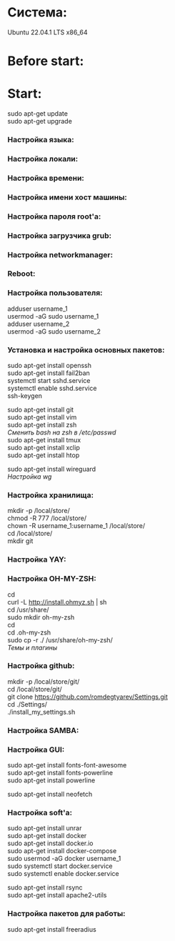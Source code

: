 # Система:  
Ubuntu 22.04.1 LTS x86_64  

# Before start:  

# Start:  
sudo apt-get update  
sudo apt-get upgrade  

### Настройка языка:  

### Настройка локали:  

### Настройка времени:  

### Настройка имени хост машины:  

### Настройка пароля root'a:  

### Настройка загрузчика grub:  

### Настройка networkmanager:  

### Reboot:  

### Настройка пользователя:  
adduser username_1  
usermod -aG sudo username_1  
adduser username_2  
usermod -aG sudo username_2  

### Установка и настройка основных пакетов:  
sudo apt-get install openssh  
sudo apt-get install fail2ban  
systemctl start sshd.service  
systemctl enable sshd.service  
ssh-keygen  
  
sudo apt-get install git  
sudo apt-get install vim  
sudo apt-get install zsh  
*Сменить bash на zsh в /etc/passwd*  
sudo apt-get install tmux  
sudo apt-get install xclip  
sudo apt-get install htop  
  
sudo apt-get install wireguard  
*Настройка wg*  

### Настройка хранилища:  
mkdir -p /local/store/  
chmod -R 777 /local/store/  
chown -R username_1:username_1 /local/store/  
cd /local/store/  
mkdir git  

### Настройка YAY:  

### Настройка OH-MY-ZSH:  
cd  
curl -L http://install.ohmyz.sh | sh  
cd /usr/share/  
sudo mkdir oh-my-zsh  
cd  
cd .oh-my-zsh  
sudo cp -r ./ /usr/share/oh-my-zsh/  
*Темы и плагины*  

### Настройка github:  
mkdir -p /local/store/git/  
cd /local/store/git/  
git clone https://github.com/romdegtyarev/Settings.git  
cd ./Settings/  
./install_my_settings.sh  

### Настройка SAMBA:  

### Настройка GUI:  
sudo apt-get install fonts-font-awesome  
sudo apt-get install fonts-powerline  
sudo apt-get install powerline  

sudo apt-get install neofetch  

### Настройка soft'a:  
sudo apt-get install unrar  
sudo apt-get install docker  
sudo apt-get install docker.io  
sudo apt-get install docker-compose  
sudo usermod -aG docker username_1  
sudo systemctl start docker.service  
sudo systemctl enable docker.service  
  
sudo apt-get install rsync  
sudo apt-get install apache2-utils  

### Настройка пакетов для работы:  
sudo apt-get install freeradius  

